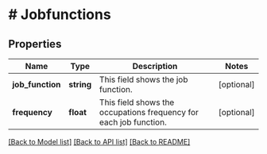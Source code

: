 # # Jobfunctions

## Properties

Name | Type | Description | Notes
------------ | ------------- | ------------- | -------------
**job_function** | **string** | This field shows the job function. | [optional]
**frequency** | **float** | This field shows the occupations frequency for each job function. | [optional]

[[Back to Model list]](../../README.md#models) [[Back to API list]](../../README.md#endpoints) [[Back to README]](../../README.md)
